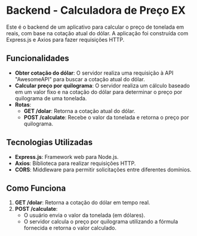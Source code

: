 # Backend - Calculadora de Preço EX

Este é o backend de um aplicativo para calcular o preço de tonelada em reais, com base na cotação atual do dólar. A aplicação foi construída com Express.js e Axios para fazer requisições HTTP.

## Funcionalidades

- **Obter cotação do dólar**: O servidor realiza uma requisição à API "AwesomeAPI" para buscar a cotação atual do dólar.
- **Calcular preço por quilograma**: O servidor realiza um cálculo baseado em um valor fixo e na cotação do dólar para determinar o preço por quilograma de uma tonelada.
- **Rotas**:
  - **GET /dolar**: Retorna a cotação atual do dólar.
  - **POST /calculate**: Recebe o valor da tonelada e retorna o preço por quilograma.

## Tecnologias Utilizadas

- **Express.js**: Framework web para Node.js.
- **Axios**: Biblioteca para realizar requisições HTTP.
- **CORS**: Middleware para permitir solicitações entre diferentes domínios.

## Como Funciona

1. **GET /dolar**: Retorna a cotação do dólar em tempo real.
2. **POST /calculate**:
   - O usuário envia o valor da tonelada (em dólares).
   - O servidor calcula o preço por quilograma utilizando a fórmula fornecida e retorna o valor calculado.

